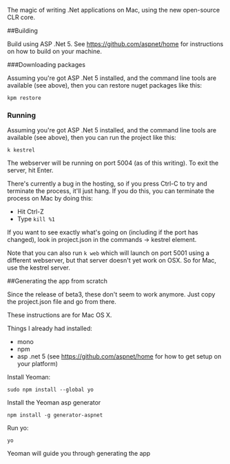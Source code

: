 The magic of writing .Net applications on Mac, using the new open-source CLR core.


##Building

Build using ASP .Net 5. See https://github.com/aspnet/home for instructions on how to
build on your machine.


###Downloading packages

Assuming you're got ASP .Net 5 installed, and the command line tools are available (see above), then you can restore nuget packages like this:

```
kpm restore
```

### Running

Assuming you're got ASP .Net 5 installed, and the command line tools are available (see above), then you can run the project like this:

```
k kestrel
```

The webserver will be running on port 5004 (as of this writing). To exit the server, hit Enter.

There's currently a bug in the hosting, so if you press Ctrl-C to try and terminate the process, it'll just hang. If you do this, you can terminate the process on Mac by doing this:
- Hit Ctrl-Z
- Type `kill %1`


If you want to see exactly what's going on (including if the port has changed), look in project.json in the commands -> kestrel element.

Note that you can also run `k web` which will launch on port 5001 using a different webserver, but that server doesn't yet work on OSX. So for Mac, use the kestrel server.


##Generating the app from scratch

Since the release of beta3, these don't seem to work anymore. Just copy the project.json file and go from there.

These instructions are for Mac OS X.

Things I already had installed:
- mono
- npm
- asp .net 5 (see https://github.com/aspnet/home for how to get setup on your platform)

Install Yeoman:

```
sudo npm install --global yo
```

Install the Yeoman asp generator
```    
npm install -g generator-aspnet
```

Run yo:
```
yo
```

Yeoman will guide you through generating the app
